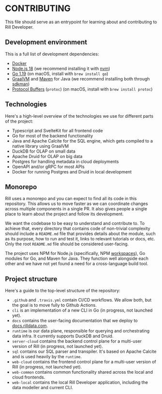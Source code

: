 # CONTRIBUTING

This file should serve as an entrypoint for learning about and contributing to Rill Developer. 

## Development environment

This is a full list of development dependencies:

- [Docker](https://www.docker.com)
- [Node.js 18](https://nodejs.org/en/) (we recommend installing it with [nvm](https://github.com/nvm-sh/nvm))
- [Go 1.19](https://go.dev) (on macOS, install with `brew install go`)
- [GraalVM](https://www.graalvm.org) and [Maven](https://maven.apache.org) for Java (we recommend installing both through [sdkman](https://sdkman.io))
- [Protocol Buffers](https://grpc.io/docs/protoc-installation/) (`protoc`) (on macOS, install with `brew install protoc`)

## Technologies

Here's a high-level overview of the technologies we use for different parts of the project:

- Typescript and SvelteKit for all frontend code
- Go for most of the backend functionality
- Java and Apache Calcite for the SQL engine, which gets compiled to a native library using GraalVM
- DuckDB for OLAP on small data
- Apache Druid for OLAP on big data
- Postgres for handling metadata in cloud deployments
- OpenAPI and/or gRPC for most APIs
- Docker for running Postgres and Druid in local development

## Monorepo

Rill uses a monorepo and you can expect to find all its code in this repository. This allows us to move faster as we can coordinate changes across multiple components in a single PR. It also gives people a single place to learn about the project and follow its development. 

We want the codebase to be easy to understand and contribute to. To achieve that, every directory that contains code of non-trivial complexity should include a `README.md` file that provides details about the module, such as its purpose, how to run and test it, links to relevant tutorials or docs, etc. Only the root `README.md` file should be considered user-facing.

The project uses NPM for Node.js (specifically, NPM [workspaces](https://docs.npmjs.com/cli/v7/using-npm/workspaces)), Go modules for Go, and Maven for Java. They function well alongside each other and we have not yet found a need for a cross-language build tool.

## Project structure

Here's a guide to the top-level structure of the repository:

- `.github` and `.travis.yml` contain CI/CD workflows. We allow both, but the goal is to move fully to Github Actions.
- `cli` is an implementation of a new CLI in Go (in progress, not launched yet).
- `docs` contains the user-facing documentation that we deploy to [docs.rilldata.com](https://docs.rilldata.com).
- `runtime` is our data plane, responsible for querying and orchestrating data infra. It currently supports DuckDB and Druid.
- `server-cloud` contains the backend control plane for a multi-user version of Rill (in progress, not launched yet).
- `sql` contains our SQL parser and transpiler. It's based on Apache Calcite and is used heavily by the `runtime`.
- `web-cloud` contains the frontend control plane for a multi-user version of Rill (in progress, not launched yet).
- `web-common` contains common functionality shared across the local and cloud frontends.
- `web-local` contains the local Rill Developer application, including the data modeller and current CLI.
